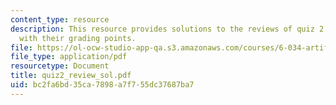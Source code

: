 ```yaml
---
content_type: resource
description: This resource provides solutions to the reviews of quiz 2 questions along
  with their grading points.
file: https://ol-ocw-studio-app-qa.s3.amazonaws.com/courses/6-034-artificial-intelligence-spring-2005/bc2fa6bd35ca7898a7f755dc37687ba7_quiz2_review_sol.pdf
file_type: application/pdf
resourcetype: Document
title: quiz2_review_sol.pdf
uid: bc2fa6bd-35ca-7898-a7f7-55dc37687ba7
---
```

